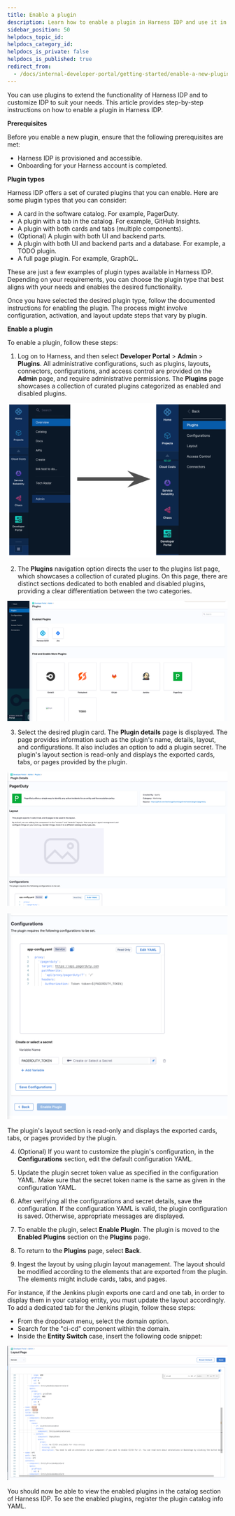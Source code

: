 ```yaml
---
title: Enable a plugin
description: Learn how to enable a plugin in Harness IDP and use it in your software catalog.
sidebar_position: 50
helpdocs_topic_id:
helpdocs_category_id:
helpdocs_is_private: false
helpdocs_is_published: true
redirect_from:
  - /docs/internal-developer-portal/getting-started/enable-a-new-plugin
---
```


You can use plugins to extend the functionality of Harness IDP and to customize IDP to suit your needs. This article provides step-by-step instructions on how to enable a plugin in Harness IDP.

**Prerequisites**

Before you enable a new plugin, ensure that the following prerequisites are met:

- Harness IDP is provisioned and accessible.
- Onboarding for your Harness account is completed.

**Plugin types**

Harness IDP offers a set of curated plugins that you can enable. Here are some plugin types that you can consider:

- A card in the software catalog. For example, PagerDuty.
- A plugin with a tab in the catalog. For example, GitHub Insights.
- A plugin with both cards and tabs (multiple components).
- (Optional) A plugin with both UI and backend parts.
- A plugin with both UI and backend parts and a database. For example, a TODO plugin.
- A full page plugin. For example, GraphQL.

These are just a few examples of plugin types available in Harness IDP. Depending on your requirements, you can choose the plugin type that best aligns with your needs and enables the desired functionality.

Once you have selected the desired plugin type, follow the documented instructions for enabling the plugin. The process might involve configuration, activation, and layout update steps that vary by plugin.

**Enable a plugin**

To enable a plugin, follow these steps:

1. Log on to Harness, and then select **Developer Portal** > **Admin** > **Plugins**. 
All administrative configurations, such as plugins, layouts, connectors, configurations, and access control are provided on the **Admin** page, and require administrative permissions. The **Plugins** page showcases a collection of curated plugins categorized as enabled and disabled plugins.

![](static/plugin-page-nav.png)

2. The **Plugins** navigation option directs the user to the plugins list page, which showcases a collection of curated plugins. On this page, there are distinct sections dedicated to both enabled and disabled plugins, providing a clear differentiation between the two categories.

![](static/att_4_for_21398290667.png)

3. Select the desired plugin card. 
The **Plugin details** page is displayed. The page provides information such as the plugin's name, details, layout, and configurations. It also includes an option to add a plugin secret. The plugin's layout section is read-only and displays the exported cards, tabs, or pages provided by the plugin.

![](static/att_5_for_21398290667.png)

![](static/att_3_for_21398290667.png)

  The plugin's layout section is read-only and displays the exported cards, tabs, or pages provided by the plugin.

4. (Optional) If you want to customize the plugin's configuration, in the **Configurations** section, edit the default configuration YAML. 

5. Update the plugin secret token value as specified in the configuration YAML. Make sure that the secret token name is the same as given in the configuration YAML.

6. After verifying all the configurations and secret details, save the configuration. 
If the configuration YAML is valid, the plugin configuration is saved. Otherwise, appropriate messages are displayed.

7. To enable the plugin, select **Enable Plugin**. 
The plugin is moved to the **Enabled Plugins** section on the **Plugins** page.

8. To return to the **Plugins** page, select **Back**.

9. Ingest the layout by using plugin layout management. The layout should be modified according to the elements that are exported from the plugin. The elements might include cards, tabs, and pages.

For instance, if the Jenkins plugin exports one card and one tab, in order to display them in your catalog entity, you must update the layout accordingly. To add a dedicated tab for the Jenkins plugin, follow these steps:

- From the dropdown menu, select the domain option.
- Search for the "ci-cd" component within the domain.
- Inside the **Entity Switch** case, insert the following code snippet:

![](static/layout-snippet.png)

You should now be able to view the enabled plugins in the catalog section of Harness IDP. To see the enabled plugins, register the plugin catalog info YAML.
